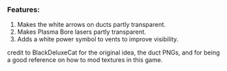 ### Features: 
1. Makes the white arrows on ducts partly transparent.
2. Makes Plasma Bore lasers partly transparent.
3. Adds a white power symbol to vents to improve visibility.

credit to BlackDeluxeCat for the original idea, the duct PNGs, and for being a good reference on how to mod textures in this game.
